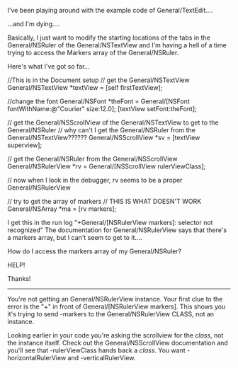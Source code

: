 

I've been playing around with the example code of General/TextEdit....

...and I'm dying....

Basically, I just want to modify the starting locations of the tabs in the General/NSRuler of the General/NSTextView and I'm having a hell of a time trying to access the Markers array of the General/NSRuler.

Here's what I've got so far...

    
//This is in the Document setup
// get the General/NSTextView
General/NSTextView *textView = [self firstTextView];

//change the font
General/NSFont *theFont = General/[NSFont fontWithName:@"Courier" size:12.0];
[textView setFont:theFont];

// get the General/NSScrollView of the General/NSTextView to get to the General/NSRuler
// why can't I get the General/NSRuler from the General/NSTextView??????
General/NSScrollView *sv = [textView superview];

// get the General/NSRuler from the General/NSScrollView 
General/NSRulerView *rv = General/[NSScrollView rulerViewClass];

// now when I look in the debugger, rv seems to be a proper General/NSRulerView

// try to get the array of markers
// THIS IS WHAT DOESN'T WORK
General/NSArray *ma = [rv markers];


I get this in the run log "+General/[NSRulerView markers]: selector not recognized"
The documentation for General/NSRulerView says that there's a markers array, but I can't seem to get to it....

How do I access the markers array of my General/NSRuler?

HELP!

Thanks!
	
----

You're not getting an General/NSRulerView instance. Your first clue to the error is the "+" in front of General/[NSRulerView markers]. This shows you it's trying to send -markers to the General/NSRulerView CLASS, not an instance.

Looking earlier in your code you're asking the scrollview for the *class*, not the instance itself. Check out the General/NSScrollView documentation and you'll see that -rulerViewClass hands back a *class*. You want -horizontalRulerView and -verticalRulerView.